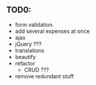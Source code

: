 TOD0:
-----

* form validation
* add several expenses at once
* ajax
* jQuery ???
* translations
* beautify
* refactor
  * CRUD ???
* remove redundant stuff
